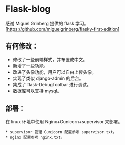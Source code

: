 Flask-blog
======
感谢 Miguel Grinberg 提供的 flask 学习。[https://github.com/miguelgrinberg/flasky-first-edition]

有何修改：
----
* 修改了一些前端样式，并布置成中文。
* 新增了一些功能。
* 改进了头像功能，用户可以自由上传头像。
* 实现了类似 django-admin 的后台。
* 集成了 flask-DebugToolbar 进行调试。
* 数据库可以支持 mysql。

部署：
---
在 linux 环境中使用 Nginx+Gunicorn+supervisor 来部署。

    * supervisor 管理 Gunicorn 配置参考 supervisor.txt。
    * nginx 配置参考 nginx.txt。
